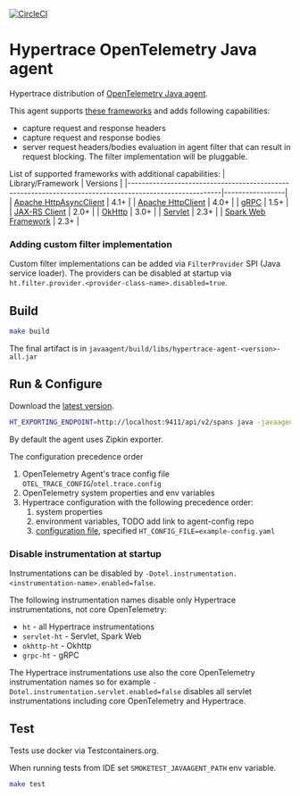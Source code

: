 [![CircleCI](https://circleci.com/gh/hypertrace/javaagent.svg?style=svg&circle-token=b562d40d95cc5906f445004c4a96b666250d260b)](https://circleci.com/gh/hypertrace/javaagent)

# Hypertrace OpenTelemetry Java agent

Hypertrace distribution of [OpenTelemetry Java agent](https://github.com/open-telemetry/opentelemetry-java-instrumentation).

This agent supports [these frameworks](https://github.com/open-telemetry/opentelemetry-java-instrumentation#supported-java-libraries-and-frameworks)
and adds following capabilities:
* capture request and response headers
* capture request and response bodies
* server request headers/bodies evaluation in agent filter that can result in request blocking.
    The filter implementation will be pluggable.

List of supported frameworks with additional capabilities:
| Library/Framework                                                                                      | Versions        |
|--------------------------------------------------------------------------------------------------------|-----------------|
| [Apache HttpAsyncClient](https://hc.apache.org/index.html)                                             | 4.1+            |
| [Apache HttpClient](https://hc.apache.org/index.html)                                                  | 4.0+            |
| [gRPC](https://github.com/grpc/grpc-java)                                                              | 1.5+            |
| [JAX-RS Client](https://javaee.github.io/javaee-spec/javadocs/javax/ws/rs/client/package-summary.html) | 2.0+            |
| [OkHttp](https://github.com/square/okhttp/)                                                            | 3.0+            |
| [Servlet](https://javaee.github.io/javaee-spec/javadocs/javax/servlet/package-summary.html)            | 2.3+            |
| [Spark Web Framework](https://github.com/perwendel/spark)                                              | 2.3+            |

### Adding custom filter implementation

Custom filter implementations can be added via `FilterProvider` SPI (Java service loader).
The providers can be disabled at startup via `ht.filter.provider.<provider-class-name>.disabled=true`.

## Build

```bash
make build
```

The final artifact is in `javaagent/build/libs/hypertrace-agent-<version>-all.jar`

## Run & Configure

Download the [latest version](https://github.com/hypertrace/javaagent/releases/latest/download/hypertrace-agent-all.jar).

```bash
HT_EXPORTING_ENDPOINT=http://localhost:9411/api/v2/spans java -javaagent:javaagent/build/libs/hypertrace-agent-<version>-all.jar -jar app.jar
```

By default the agent uses Zipkin exporter.

The configuration precedence order 
1. OpenTelemetry Agent's trace config file `OTEL_TRACE_CONFIG`/`otel.trace.config`
2. OpenTelemetry system properties and env variables
3. Hypertrace configuration with the following precedence order:
   1. system properties 
   2. environment variables, TODO add link to agent-config repo
   3. [configuration file](./example-config.yaml), specified `HT_CONFIG_FILE=example-config.yaml`

### Disable instrumentation at startup

Instrumentations can be disabled by `-Dotel.instrumentation.<instrumentation-name>.enabled=false`.

The following instrumentation names disable only Hypertrace instrumentations, not core OpenTelemetry:

* `ht` - all Hypertrace instrumentations
* `servlet-ht` - Servlet, Spark Web
* `okhttp-ht` - Okhttp
* `grpc-ht` - gRPC

The Hypertrace instrumentations use also the core OpenTelemetry instrumentation names so for example
`-Dotel.instrumentation.servlet.enabled=false` disables all servlet instrumentations including core
OpenTelemetry and Hypertrace.

## Test

Tests use docker via Testcontainers.org.

When running tests from IDE set `SMOKETEST_JAVAAGENT_PATH` env variable.

```bash
make test
```
